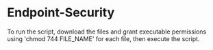 # Endpoint-Security

To run the script, download the files and grant executable permissions using 'chmod 744 FILE_NAME' for each file, then execute the script.
